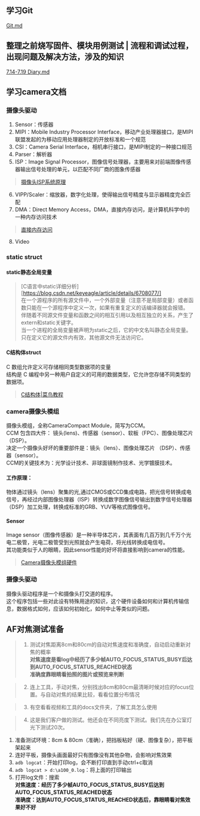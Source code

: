 ## 学习Git
[Git.md](https://github.com/beixiaoli/linux/blob/main/Git.md)

## 整理之前烧写固件、模块用例测试 | 流程和调试过程，出现问题及解决方法，涉及的知识
[7.14-7.19 Diary.md](https://github.com/beixiaoli/linux/blob/main/7.14%20-%207.19%20Diary.md)

## 学习camera文档
### 摄像头驱动
1. Sensor：传感器  
2. MIPI：Mobile Industry Processor Interface，移动产业处理器接口，是MIPI联盟发起的为移动应用处理器制定的开放标准和一个规范   
3. CSI：Camera Serial Interface，相机串行接口，是MIPI制定的一种接口规范  
4. Parser：解析器  
5. ISP：Image Signal Processor，图像信号处理器，主要用来对前端图像传感器输出信号处理的单元，以匹配不同厂商的图象传感器  
>[摄像头ISP系统原理](https://zhuanlan.zhihu.com/p/142349249)   
6. VIPP/Scaler：缩放器，数字化处理，使得输出信号精度与显示器精度完全匹配    
7. DMA：Direct Memory Access，DMA，直接内存访问，是计算机科学中的一种内存访问技术  
>[直接内存访问](https://zh.wikipedia.org/wiki/%E7%9B%B4%E6%8E%A5%E8%A8%98%E6%86%B6%E9%AB%94%E5%AD%98%E5%8F%96)
8. Video

### static struct
#### static静态全局变量
>[C语言中static详细分析][https://blog.csdn.net/keyeagle/article/details/6708077/]  
>在一个源程序的所有源文件中，一个外部变量（注意不是局部变量）或者函数只能在一个源程序中定义一次，如果有重复定义的话编译器就会报错。  
>伴随着不同源文件变量和函数之间的相互引用以及相互独立的关系，产生了extern和static关键字。  
>当一个进程的全局变量被声明为static之后，它的中文名叫静态全局变量。  
>只在定义它的源文件内有效，其他源文件无法访问它。  

#### C结构体struct
C 数组允许定义可存储相同类型数据项的变量   
结构是 C 编程中另一种用户自定义的可用的数据类型，它允许您存储不同类型的数据项。  
>[C结构体|菜鸟教程](https://www.runoob.com/cprogramming/c-structures.html)  

### camera摄像头模组
摄像头模组，全称CameraCompact Module，简写为CCM。  
CCM 包含四大件： 镜头(lens)、传感器（sensor）、软板（FPC）、图像处理芯片（DSP）。  
决定一个摄像头好坏的重要部件是：镜头（lens）、图像处理芯片 （DSP）、传感器（sensor）。  
CCM的关键技术为：光学设计技术、非球面镜制作技术、光学镀膜技术。  
#### 工作原理：
物体通过镜头（lens）聚集的光,通过CMOS或CCD集成电路，把光信号转换成电信号，再经过内部图像处理器（ISP）转换成数字图像信号输出到数字信号处理器（DSP）加工处理，转换成标准的GRB、YUV等格式图像信号。
#### Sensor  
Image sensor（图像传感器）是一种半导体芯片，其表面有几百万到几千万个光电二极管，光电二极管受到光照就会产生电荷，将光线转换成电信号。  
其功能类似于人的眼睛，因此sensor性能的好坏将直接影响到camera的性能。  

>[Camera摄像头模组硬件](https://zhuanlan.zhihu.com/p/104358826)

### 摄像头驱动
摄像头驱动程序是一个和摄像头打交道的程序。  
这个程序包括一些对此设有特殊用途的知识，这个硬件设备如何和计算机传输信息，数据格式如何，应该如何初始化，如何中止等类似的问题。


## AF对焦测试准备

>1. 测试对焦距离8cm和80cm的自动对焦速度和准确度，自动启动重新对焦的概率  
>**对焦速度是看log中经历了多少帧AUTO_FOCUS_STATUS_BUSY后达到AUTO_FOCUS_STATUS_REACHED状态**  
>**准确度靠眼睛看拍照的图片或预览来判断**  

>2. 连上工具，手动对焦，分别找出8cm和80cm最清晰时候对应的focus位置。与自动对焦的结果比较，看看位置分布情况  

>3. 有空看看视频和工具的docs文件夹，了解工具怎么使用  

>4. 这是我们客户做的测试。他还会在不同亮度下测试。我们先在办公室灯光下测试20次。


1. 准备测试环境：8cm & 80cm（准确），把挡板粘好（硬、图像复杂），把平板架起来  
2. 连好平板，摄像头画面最好只有图像没有其他杂物，会影响对焦效果  
3. `adb logcat`：开始打印log，会不断打印直到手动ctrl+c取消  
4. `adb logcat > d:\a100_0.log`：将上面的打印输出  
5. 打开log文件：搜索    
**对焦速度：经历了多少帧AUTO_FOCUS_STATUS_BUSY后达到AUTO_FOCUS_STATUS_REACHED状态**    
**准确度：达到AUTO_FOCUS_STATUS_REACHED状态后，靠眼睛看对焦效果好不好**





